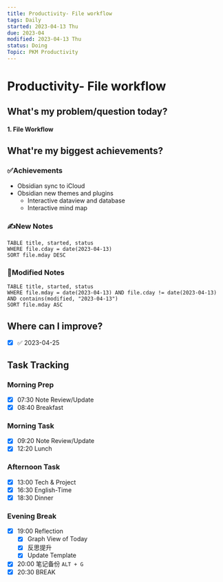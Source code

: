 ```yaml
---
title: Productivity- File workflow
tags: Daily
started: 2023-04-13 Thu
due: 2023-04
modified: 2023-04-13 Thu
status: Doing
Topic: PKM Productivity
---
```

# Productivity- File workflow
## What's my problem/question today?
#### 1. File Workflow


## What're my biggest achievements?
### ✅Achievements
- Obsidian sync to iCloud
- Obsidian new themes and plugins 
	- Interactive dataview and database 
	- Interactive mind map

### ✍️New Notes

```dataview
TABLE title, started, status
WHERE file.cday = date(2023-04-13)
SORT file.mday DESC
```

### 📝Modified Notes

```dataview
TABLE title, started, status
WHERE file.mday = date(2023-04-13) AND file.cday != date(2023-04-13) AND contains(modified, "2023-04-13")
SORT file.mday ASC
```

## Where can I improve?
- [x]  ✅ 2023-04-25
## Task Tracking
### Morning Prep
- [x] 07:30 Note Review/Update
- [x] 08:40 Breakfast
### Morning Task
- [x] 09:20 Note Review/Update
- [x] 12:20 Lunch
### Afternoon Task
- [x] 13:00 Tech & Project
- [x] 16:30 English-Time
- [x] 18:30 Dinner
### Evening Break
- [x] 19:00 Reflection
	- [x] Graph View of Today
	- [x] 反思提升
	- [x] Update Template 
- [x] 20:00 笔记备份 `ALT + G`
- [x] 20:30 BREAK